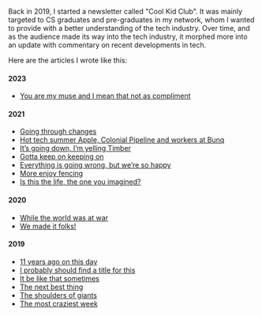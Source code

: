 Back in 2019, I started a newsletter called "Cool Kid Club". It was mainly targeted to CS graduates and pre-graduates in my network, whom I wanted to provide with a better understanding of the tech industry. Over time, and as the audience made its way into the tech industry, it morphed more into an update with commentary on recent developments in tech. 

Here are the articles I wrote like this:

#### 2023
* [You are my muse and I mean that not as compliment](You%20are%20my%20muse%20and%20I%20mean%20that%20not%20as%20compliment.md)

#### 2021
* [Going through changes](Going%20through%20changes.md)
* [Hot tech summer Apple, Colonial Pipeline and workers at Bunq](Hot%20tech%20summer%20Apple,%20Colonial%20Pipeline%20and%20workers%20at%20Bunq.md)
* [It’s going down, I’m yelling Timber](It’s%20going%20down,%20I’m%20yelling%20Timber.md)
* [Gotta keep on keeping on](Gotta%20keep%20on%20keeping%20on.md)
* [Everything is going wrong, but we’re so happy](Everything%20is%20going%20wrong,%20but%20we’re%20so%20happy.md)
* [More enjoy fencing](More%20enjoy%20fencing!.md)
* [Is this the life, the one you imagined?](Is%20this%20the%20life,%20the%20one%20you%20imagined?.md)

#### 2020
* [While the world was at war](While%20the%20world%20was%20at%20war.md)
* [We made it folks!](We%20made%20it%20folks!.md)

#### 2019
* [11 years ago on this day](11%20years%20ago%20on%20this%20day.md)
* [I probably should find a title for this](I%20probably%20should%20find%20a%20title%20for%20this.md)
* [It be like that sometimes](It%20be%20like%20that%20sometimes.md)
* [The next best thing](The%20next%20best%20thing.md)
* [The shoulders of giants](The%20shoulders%20of%20giants.md)
* [The most craziest week](The%20most%20craziest%20week.md)
